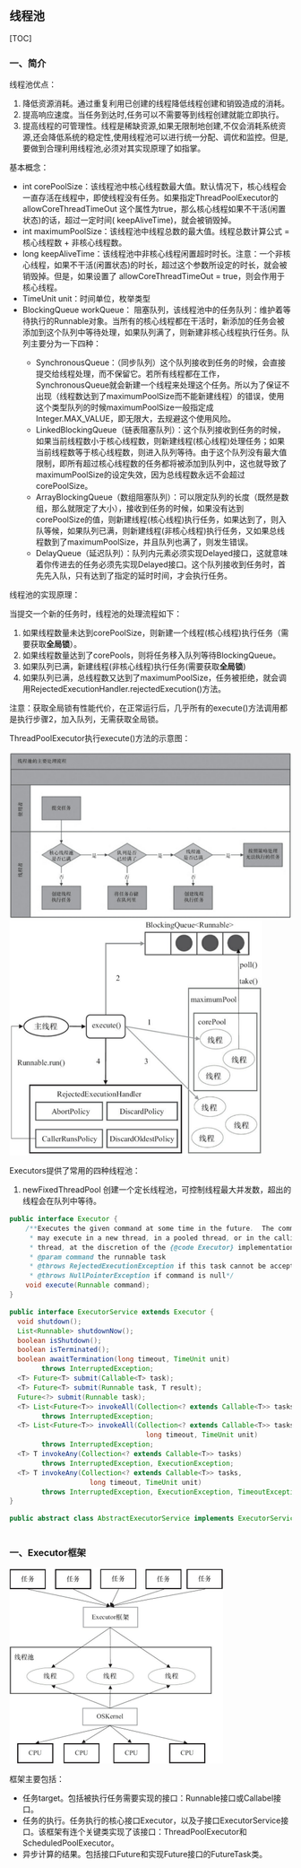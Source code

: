 ## 线程池

[TOC]

### 一、简介

线程池优点：

1. 降低资源消耗。通过重复利用已创建的线程降低线程创建和销毁造成的消耗。
2. 提高响应速度。当任务到达时,任务可以不需要等到线程创建就能立即执行。
3. 提高线程的可管理性。线程是稀缺资源,如果无限制地创建,不仅会消耗系统资源,还会降低系统的稳定性,使用线程池可以进行统一分配、调优和监控。但是,要做到合理利用线程池,必须对其实现原理了如指掌。


基本概念：

- int corePoolSize：该线程池中核心线程数最大值。默认情况下，核心线程会一直存活在线程中，即使线程没有任务。如果指定ThreadPoolExecutor的 allowCoreThreadTimeOut 这个属性为true，那么核心线程如果不干活(闲置状态)的话，超过一定时间( keepAliveTime)，就会被销毁掉。
- int maximumPoolSize：该线程池中线程总数的最大值。线程总数计算公式 = 核心线程数 + 非核心线程数。
- long keepAliveTime：该线程池中非核心线程闲置超时时长。注意：一个非核心线程，如果不干活(闲置状态)的时长，超过这个参数所设定的时长，就会被销毁掉。但是，如果设置了 allowCoreThreadTimeOut = true，则会作用于核心线程。
- TimeUnit unit：时间单位，枚举类型
- BlockingQueue<Runnable> workQueue： 阻塞队列，该线程池中的任务队列：维护着等待执行的Runnable对象。当所有的核心线程都在干活时，新添加的任务会被添加到这个队列中等待处理，如果队列满了，则新建非核心线程执行任务。队列主要分为一下四种：
  - SynchronousQueue：（同步队列）这个队列接收到任务的时候，会直接提交给线程处理，而不保留它。若所有线程都在工作，SynchronousQueue就会新建一个线程来处理这个任务。所以为了保证不出现（线程数达到了maximumPoolSize而不能新建线程）的错误，使用这个类型队列的时候maximumPoolSize一般指定成Integer.MAX_VALUE，即无限大，去规避这个使用风险。
  - LinkedBlockingQueue（链表阻塞队列）：这个队列接收到任务的时候，如果当前线程数小于核心线程数，则新建线程(核心线程)处理任务；如果当前线程数等于核心线程数，则进入队列等待。由于这个队列没有最大值限制，即所有超过核心线程数的任务都将被添加到队列中，这也就导致了maximumPoolSize的设定失效，因为总线程数永远不会超过corePoolSize。
  - ArrayBlockingQueue（数组阻塞队列）：可以限定队列的长度（既然是数组，那么就限定了大小），接收到任务的时候，如果没有达到corePoolSize的值，则新建线程(核心线程)执行任务，如果达到了，则入队等候，如果队列已满，则新建线程(非核心线程)执行任务，又如果总线程数到了maximumPoolSize，并且队列也满了，则发生错误。
  - DelayQueue（延迟队列）：队列内元素必须实现Delayed接口，这就意味着你传进去的任务必须先实现Delayed接口。这个队列接收到任务时，首先先入队，只有达到了指定的延时时间，才会执行任务。




线程池的实现原理：

当提交一个新的任务时，线程池的处理流程如下：

1. 如果线程数量未达到corePoolSize，则新建一个线程(核心线程)执行任务（需要获取**全局锁**）。
2. 如果线程数量达到了corePools，则将任务移入队列等待BlockingQueue。
3. 如果队列已满，新建线程(非核心线程)执行任务(需要获取**全局锁**)
4. 如果队列已满，总线程数又达到了maximumPoolSize，任务被拒绝，就会调用RejectedExecutionHandler.rejectedExecution()方法。

注意：获取全局锁有性能代价，在正常运行后，几乎所有的execute()方法调用都是执行步骤2，加入队列，无需获取全局锁。

ThreadPoolExecutor执行execute()方法的示意图：

<img src="assets/Selection_600.png" style="zoom:70%" />

<img src="assets/Selection_601.png" style="zoom:60%" />

Executors提供了常用的四种线程池：

1. newFixedThreadPool 创建一个定长线程池，可控制线程最大并发数，超出的线程会在队列中等待。







```java
public interface Executor {
    /**Executes the given command at some time in the future.  The command
     * may execute in a new thread, in a pooled thread, or in the calling
     * thread, at the discretion of the {@code Executor} implementation.
     * @param command the runnable task
     * @throws RejectedExecutionException if this task cannot be accepted for execution
     * @throws NullPointerException if command is null*/
    void execute(Runnable command);
}
```

```java
public interface ExecutorService extends Executor {
  void shutdown();
  List<Runnable> shutdownNow();
  boolean isShutdown();
  boolean isTerminated();
  boolean awaitTermination(long timeout, TimeUnit unit)
        throws InterruptedException;
  <T> Future<T> submit(Callable<T> task);
  <T> Future<T> submit(Runnable task, T result);
  Future<?> submit(Runnable task);
  <T> List<Future<T>> invokeAll(Collection<? extends Callable<T>> tasks)
        throws InterruptedException;
  <T> List<Future<T>> invokeAll(Collection<? extends Callable<T>> tasks,
                                  long timeout, TimeUnit unit)
        throws InterruptedException;
  <T> T invokeAny(Collection<? extends Callable<T>> tasks)
        throws InterruptedException, ExecutionException;
  <T> T invokeAny(Collection<? extends Callable<T>> tasks,
                    long timeout, TimeUnit unit)
        throws InterruptedException, ExecutionException, TimeoutException;
}
```

```java
public abstract class AbstractExecutorService implements ExecutorService {
  
```



### 一、Executor框架

<img src="assets/Selection_602.png" style="zoom:50%" />

框架主要包括：

- 任务target。包括被执行任务需要实现的接口：Runnable接口或Callabel接口。
- 任务的执行。任务执行的核心接口Executor，以及子接口ExecutorService接口。该框架有连个关键类实现了该接口：ThreadPoolExecutor和ScheduledPoolExecutor。
- 异步计算的结果。包括接口Future和实现Future接口的FutureTask类。





